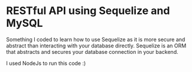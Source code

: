 # RESTful API using Sequelize and MySQL

Something I coded to learn how to use Sequelize as it is more secure and abstract than interacting with your database directly.
Sequelize is an ORM that abstracts and secures your database connection in your backend.

I used NodeJs to run this code :)
